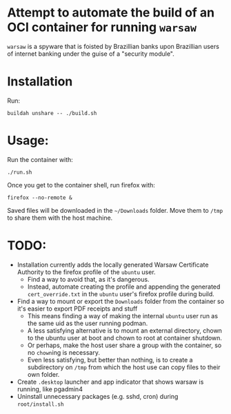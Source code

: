 Attempt to automate the build of an OCI container for running `warsaw`
===

`warsaw` is a spyware that is foisted by Brazillian banks upon Brazillian users of internet banking
under the guise of a "security module".

Installation
===

Run:

    buildah unshare -- ./build.sh

Usage:
===

Run the container with:

    ./run.sh

Once you get to the container shell, run firefox with:

    firefox --no-remote &

Saved files will be downloaded in the `~/Downloads` folder. Move them to `/tmp` to share them with the host machine.

TODO:
===

 - Installation currently adds the locally generated Warsaw Certificate Authority to the firefox profile of the `ubuntu` user.
    - Find a way to avoid that, as it's dangerous.
    - Instead, automate creating the profile and appending the generated `cert_override.txt` in the `ubuntu` user's firefox
      profile during build.
 - Find a way to mount or export the `Downloads` folder from the container so it's easier to export PDF receipts and stuff
    - This means finding a way of making the internal `ubuntu` user run as the same uid as the user running podman.
    - A less satisfying alternative is to mount an external directory, chown to the ubuntu user at boot and chown to root at
      container shutdown.
    - Or perhaps, make the host user share a group with the container, so no `chown`ing is necessary.
    - Even less satisfying, but better than nothing, is to create a subdirectory on `/tmp` from which the host use can copy files
      to their own folder.
 - Create `.desktop` launcher and app indicator that shows warsaw is running, like pgadmin4
 - Uninstall unnecessary packages (e.g. sshd, cron) during `root/install.sh`
